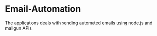 # Email-Automation
The applications deals with sending automated emails using node.js and mailgun APIs.
